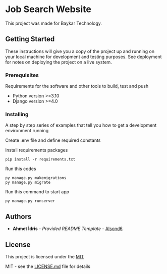 # Job Search Website

This project was made for Baykar Technology.

## Getting Started

These instructions will give you a copy of the project up and running on
your local machine for development and testing purposes. See deployment
for notes on deploying the project on a live system.

### Prerequisites

Requirements for the software and other tools to build, test and push 
- Python version >=3.10
- Django version >=4.0

### Installing

A step by step series of examples that tell you how to get a development
environment running

Create .env file and define required constants

Install requirements packages

    pip install -r requirements.txt

Run this codes

    py manage.py makemigrations
    py manage.py migrate

Run this command to start app

    py manage.py runserver

## Authors

  - **Ahmet İdris** - *Provided README Template* -
    [Alsond6](https://github.com/Alsond6)

## License

This project is licensed under the [MIT](LICENSE.md)

MIT - see the [LICENSE.md](LICENSE.md) file for
details

